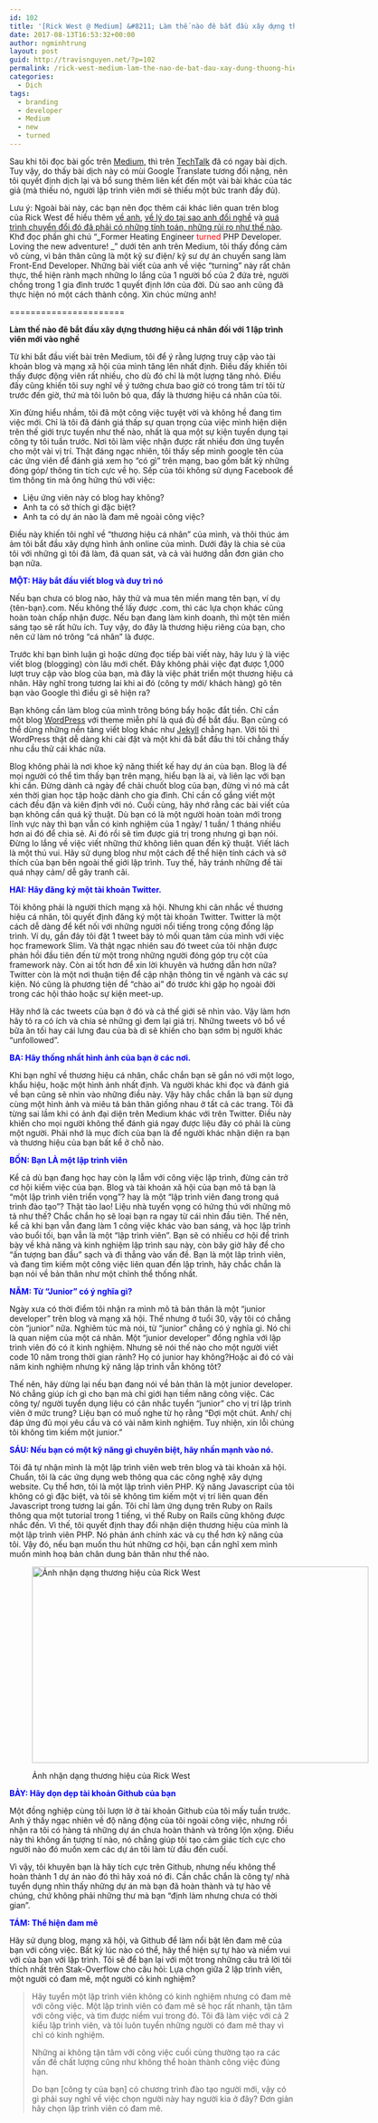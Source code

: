 ```yaml
---
id: 102
title: '[Rick West @ Medium] &#8211; Làm thế nào đê bắt đầu xây dựng thương hiệu cá nhân đối với 1 lập trình viên mới vào nghề'
date: 2017-08-13T16:53:32+00:00
author: ngminhtrung
layout: post
guid: http://travisnguyen.net/?p=102
permalink: /rick-west-medium-lam-the-nao-de-bat-dau-xay-dung-thuong-hieu-ca-nhan-doi-voi-1-lap-trinh-vien-moi-vao-nghe/
categories:
  - Dịch
tags:
  - branding
  - developer
  - Medium
  - new
  - turned
---
```

Sau khi tôi đọc bài gốc trên <a href="https://medium.freecodecamp.org/building-your-personal-brand-as-a-new-web-developer-f6d4150fd217" target="_blank" rel="noopener">Medium,</a> thì trên [TechTalk](https://techtalk.vn/bat-dau-xay-dung-thuong-hieu-ca-nhan-nhu-mot-lap-trinh-vien-moi.html) đã có ngay bài dịch. Tuy vậy, do thấy bài dịch này có mùi Google Translate tương đối nặng, nên tôi quyết định dịch lại và bổ sung thêm liên kết đến một vài bài khác của tác giả (mà thiếu nó, người lập trình viên mới sẽ thiếu một bức tranh đầy đủ).

Lưu ý: Ngoài bài này, các bạn nên đọc thêm cái khác liên quan trên blog của Rick West để hiểu thêm [về anh](https://rickwest.co.uk/about-me), [về lý do tại sao anh đổi nghề](http://rickwest.co.uk/why-programming) và [quá trình chuyển đổi đó đã phải có những tính toán, những rủi ro như thế nào](https://rickwest.co.uk/first-web-development-job). Khđ đọc phần ghi chú &#8220;_Former Heating Engineer <span style="color: #ff0000;">turned</span> PHP Developer. Loving the new adventure! _&#8221; dưới tên anh trên Medium, tôi thấy đồng cảm vô cùng, vì bản thân cũng là một kỹ sư điện/ kỹ sư dự án chuyển sang làm Front-End Developer. Những bài viết của anh về việc &#8220;turning&#8221; này rất chân thực, thể hiện rành mạch những lo lắng của 1 người bố của 2 đứa trẻ, người chồng trong 1 gia đình trước 1 quyết định lớn của đời. Dù sao anh cũng đã thực hiện nó một cách thành công. Xin chúc mừng anh!

======================

**Làm thế nào đê bắt đầu xây dựng thương hiệu cá nhân đối với 1 lập trình viên mới vào nghề**

Từ khi bắt đầu viết bài trên Medium, tôi để ý rằng lượng truy cập vào tài khoản blog và mạng xã hội của mình tăng lên nhất định. Điều đấy khiến tôi thấy được động viên rất nhiều, cho dù đó chỉ là một lượng tăng nhỏ. Điều đấy cũng khiến tôi suy nghĩ về ý tưởng chưa bao giờ có trong tâm trí tôi từ trước đến giờ, thứ mà tôi luôn bỏ qua, đấy là thương hiệu cá nhân của tôi.

Xin đừng hiểu nhầm, tôi đã một công việc tuyệt vời và không hề đang tìm việc mới. Chỉ là tôi đã đánh giá thấp sự quan trọng của việc mình hiện diện trên thế giới trực tuyến như thế nào, nhất là qua một sự kiện tuyển dụng tại công ty tôi tuần trước. Nơi tôi làm việc nhận được rất nhiều đơn ứng tuyển cho một vài vị trí.  Thật đáng ngạc nhiên, tôi thấy sếp mình google tên của các ứng viên để đánh giá xem họ &#8220;có gì&#8221; trên mạng, bao gồm bất kỳ những đóng góp/ thông tin tích cực về họ. Sếp của tôi không sử dụng Facebook để tìm thông tin mà ông hứng thú với việc:

  * Liệu ứng viên này có blog hay không?
  * Anh ta có sở thích gì đặc biệt?
  * Anh ta có dự án nào là đam mê ngoài công việc?

Điều này khiến tôi nghĩ về &#8220;thương hiệu cá nhân&#8221; của mình, và thôi thúc ám ảm tôi bắt đầu xây dựng hình ảnh online của mình. Dưới đây là chia sẻ của tôi với những gì tôi đã làm, đã quan sát, và cả vài hướng dẫn đơn giản cho bạn nữa.

<span style="color: #0000ff;"><strong>MỘT: Hãy bắt đầu viết blog và duy trì nó</strong></span>

<p id="7497" class="graf graf--p graf-after--h3">
  Nếu bạn chưa có blog nào, hãy thử và mua tên miền mang tên bạn, ví dụ {tên-bạn}.com. Nếu không thể lấy được .com, thì các lựa chọn khác cũng hoàn toàn chấp nhận được. Nếu bạn đang làm kinh doanh, thì một tên miền sáng tạo sẽ rất hữu ích. Tuy vậy, do đây là thương hiệu riêng của bạn, cho nên cứ làm nó trông &#8220;cá nhân&#8221; là được.
</p>

Trước khi bạn bình luận gì hoặc dừng đọc tiếp bài viết này, hãy lưu ý là việc viết blog (blogging) còn lâu mới chết. Đây không phải việc đạt được 1,000 lượt truy cập vào blog của bạn, mà đây là việc phát triển một thương hiệu cá nhân. Hãy nghĩ trong tương lai khi ai đó (công ty mới/ khách hàng) gõ tên bạn vào Google thì điều gì sẽ hiện ra?

Bạn không cần làm blog của mình trông bóng bẩy hoặc đắt tiền. Chỉ cần một blog <a href="https://wordpress.org/" target="_blank" rel="noopener">WordPress</a> với theme miễn phí là quá đủ để bắt đầu. Bạn cũng có thể dùng những nền tảng viết blog khác như <a href="https://jekyllrb.com/" target="_blank" rel="noopener">Jekyll</a> chẳng hạn. Với tôi thì WordPress thật dễ dàng khi cài đặt và một khi đã bắt đầu thì tôi chẳng thấy nhu cầu thử cái khác nữa.

Blog không phải là nơi khoe kỹ năng thiết kế hay dự án của bạn. Blog là để mọi người có thể tìm thấy bạn trên mạng, hiểu bạn là ai, và liên lạc với bạn khi cần. Đừng dành cả ngày để chải chuốt blog của bạn, đừng vì nó mà cắt xén thời gian học tập hoặc dành cho gia đình. Chỉ cần cố gắng viết một cách đều đặn và kiên định với nó. Cuối cùng, hãy nhớ rằng các bài viết của bạn không cần quá kỹ thuật. Dù bạn có là một người hoàn toàn mới trong lĩnh vực này thì bạn vẫn có kinh nghiệm của 1 ngày/ 1 tuần/ 1 tháng nhiều hơn ai đó để chia sẻ. Ai đó rồi sẽ tìm được giá trị trong nhưng gì bạn nói. Đừng lo lắng về việc viết những thứ không liên quan đến kỹ thuật. Viết lách là một thú vui. Hãy sử dụng blog như một cách để thể hiện tính cách và sở thích của bạn bên ngoài thế giới lập trình. Tuy thế, hãy tránh những đề tài quá nhạy cảm/ dễ gây tranh cãi.

<span style="color: #0000ff;"><strong>HAI: Hãy đăng ký một tài khoản Twitter. </strong></span>

Tôi không phải là người thích mạng xã hội. Nhưng khi cân nhắc về thương hiệu cá nhân, tôi quyết định đăng ký một tài khoản Twitter. Twitter là một cách dễ dàng để kết nối với những người nổi tiếng trong cộng đồng lập trình. Ví dụ, gần đây tôi đặt 1 tweet bày tỏ mối quan tâm của mình với việc học framework Slim. Và thật ngạc nhiên sau đó tweet của tôi nhận được phản hồi đầu tiên đến từ một trong những người đóng góp trụ cột của framework này. Còn ai tốt hơn để xin lời khuyên và hướng dẫn hơn nữa? Twitter còn là một nơi thuận tiện để cập nhận thông tin về ngành và các sự kiện. Nó cũng là phương tiện để &#8220;chào ai&#8221; đó trước khi gặp họ ngoài đời trong các hội thảo hoặc sự kiện meet-up.

Hãy nhớ là các tweets của bạn ở đó và cả thế giới sẽ nhìn vào. Vậy làm hơn hãy tỏ ra có ích và chia sẻ những gì đem lại giá trị. Những tweets vô bổ về bữa ăn tối hay cái lưng đau của bà dì sẽ khiến cho bạn sớm bị người khác &#8220;unfollowed&#8221;.

<span style="color: #0000ff;"><strong>BA: Hãy thống nhất hình ảnh của bạn ở các nơi. </strong></span>

Khi bạn nghĩ về thương hiệu cá nhân, chắc chắn bạn sẽ gắn nó với một logo, khẩu hiệu, hoặc một hình ảnh nhất định. Và người khác khi đọc và đánh giá về bạn cũng sẽ nhìn vào những điều này. Vậy hãy chắc chắn là bạn sử dụng cùng một hình ảnh và miêu tả bản thân giống nhau ở tất cả các trang. Tôi đã từng sai lầm khi có ảnh đại diện trên Medium khác với trên Twitter. Điều này khiến cho mọi người không thể đánh giá ngay được liệu đây có phải là cùng một người. Phải nhớ là mục đích của bạn là để người khác nhận diện ra bạn và thương hiệu của bạn bất kể ở chỗ nào.

<span style="color: #0000ff;"><strong>BỐN: Bạn LÀ một lập trình viên</strong></span>

Kể cả dù bạn đang học hay còn lạ lẫm với công việc lập trình, đừng cản trở cơ hội kiếm việc của bạn. Blog và tài khoản xã hội của bạn mô tả bạn là &#8220;một lập trình viên triển vọng&#8221;? hay là một &#8220;lập trình viên đang trong quá trình đào tạo&#8221;? Thật tào lao! Liệu nhà tuyển vọng có hứng thú với những mô tả như thế? Chắc chắn họ sẽ loại bạn ra ngay từ cái nhìn đầu tiên. Thế nên, kể cả khi bạn vẫn đang làm 1 công việc khác vào ban sáng, và học lập trình vào buổi tối, bạn vẫn là một &#8220;lập trình viên&#8221;. Bạn sẽ có nhiều cơ hội để trình bày về khả năng và kinh nghiệm lập trình sau này, còn bây giờ hãy để cho &#8220;ấn tượng ban đầu&#8221; sạch và đi thẳng vào vấn đề. Bạn là một lâp trình viên, và đang tìm kiếm một công việc liên quan đến lập trình, hãy chắc chắn là bạn nói về bản thân như một chỉnh thể thống nhất.

<span style="color: #0000ff;"><strong>NĂM: Từ &#8220;Junior&#8221; có ý nghĩa gì? </strong></span>

Ngày xưa có thời điểm tôi nhận ra mình mô tả bản thân là một &#8220;junior developer&#8221; trên blog và mạng xã hội. Thế nhưng ở tuổi 30, vậy tôi có chẳng còn &#8220;junior&#8221; nữa. Nghiêm túc mà nói, từ &#8220;junior&#8221; chẳng có ý nghĩa gì. Nó chỉ là quan niệm của một cá nhân. Một &#8220;junior developer&#8221; đồng nghĩa với lập trình viên đó có ít kinh nghiệm. Nhưng sẽ nói thế nào cho một người viết code 10 năm trong thời gian rảnh? Họ có junior hay không?Hoặc ai đó có vài năm kinh nghiệm nhưng kỹ năng lập trình vẫn không tôt?

Thế nên, hãy dừng lại nếu bạn đang nói về bản thân là một junior developer. Nó chẳng giúp ích gì cho bạn mà chỉ giới hạn tiềm năng công việc. Các công ty/ người tuyển dụng liệu có cân nhắc tuyển &#8220;junior&#8221; cho vị trí lập trình viên ở mức trung? Liệu bạn có muố nghe từ họ rằng &#8220;Đợi một chút. Anh/ chị đáp ứng đủ mọi yêu cầu và có vài năm kinh nghiệm. Tuy nhiện, xin lỗi chúng tôi không tìm kiếm một junior.&#8221;

<span style="color: #0000ff;"><strong>SÁU: Nếu bạn có một kỹ năng gì chuyên biệt, hãy nhấn mạnh vào nó.</strong></span>

Tôi đã tự nhận mình là một lập trình viên web trên blog và tài khoản xã hội. Chuẩn, tôi là các ứng dụng web thông qua các công nghệ xây dựng website. Cụ thể hơn, tôi là một lập trình viên PHP. Kỹ năng Javascript của tôi không có gì đặc biệt, và tôi sẽ không tìm kiếm một vị trí liên quan đến Javascript trong tương lai gần. Tôi chỉ làm ứng dụng trên Ruby on Rails thông qua một tutorial trong 1 tiếng, vì thế Ruby on Rails cũng không được nhắc đến. Vì thế, tôi quyết định thay đổi nhận diện thương hiệu của mình là một lập trình viên PHP. Nó phản ánh chính xác và cụ thể hơn kỹ năng của tôi. Vậy đó, nếu bạn muốn thu hút những cơ hội, bạn cần nghĩ xem mình muốn minh hoạ bản chân dung bản thân như thế nào.<figure id="attachment_106" style="width: 595px" class="wp-caption aligncenter">

<img class=" wp-image-106" src="http://travisnguyen.net/wp-content/uploads/2017/08/1-LSyxodXagu0CQppqJAbT5Q-300x175.jpeg" alt="Ảnh nhận dạng thương hiệu của Rick West" width="595" height="347" srcset="http://travisnguyen.net/wp-content/uploads/2017/08/1-LSyxodXagu0CQppqJAbT5Q-300x175.jpeg 300w, http://travisnguyen.net/wp-content/uploads/2017/08/1-LSyxodXagu0CQppqJAbT5Q-768x447.jpeg 768w, http://travisnguyen.net/wp-content/uploads/2017/08/1-LSyxodXagu0CQppqJAbT5Q.jpeg 800w" sizes="(max-width: 595px) 85vw, 595px" /><figcaption class="wp-caption-text">Ảnh nhận dạng thương hiệu của Rick West</figcaption></figure> 

**<span style="color: #0000ff;">BẢY: Hãy dọn dẹp tài khoản Github của bạn</span>**

Một đồng nghiệp cùng tôi lượn lờ ở tài khoản Github của tôi mấy tuần trước. Anh ý thấy ngạc nhiên về độ năng động của tôi ngoài công việc, nhưng rồi nhận ra tôi có hàng tá những dự án chưa hoàn thành và trông lộn xộng. Điều này thì không ấn tượng tí nào, nó chẳng giúp tôi tạo cảm giác tích cực cho người nào đó muốn xem các dự án tôi làm từ đầu đến cuối.

Vì vậy, tôi khuyên bạn là hãy tích cực trên Github, nhưng nếu không thể hoàn thành 1 dự án nào đó thì hãy xoá nó đi. Cần chắc chắn là công ty/ nhà tuyển dụng nhìn thấy những dự án mà bạn đã hoàn thành và tự hào về chúng, chứ không phải những thư mà bạn &#8220;định làm nhưng chưa có thời gian&#8221;.

<span style="color: #0000ff;"><strong>TÁM: Thể hiện đam mê</strong></span>

Hãy sử dụng blog, mạng xã hội, và Github để làm nổi bật lên đam mê của bạn với công việc. Bất kỳ lúc nào có thể, hãy thể hiện sự tự hào và niềm vui với của bạn với lập trình. Tôi sẽ để bạn lại với một trong những câu trả lời tôi thích nhất trên Stak-Overflow cho câu hỏi: Lựa chọn giữa 2 lập trình viên, một người có đam mê, một người có kinh nghiệm?

> Hãy tuyển một lập trình viên không có kinh nghiệm nhưng có đam mê với công việc. Một lập trình viên có đam mê sẽ học rất nhanh, tận tâm với công việc, và tìm được niềm vui trong đó. Tôi đã làm việc với cả 2 kiểu lập trình viên, và tôi luôn tuyển những người có đam mê thay vì chỉ có kinh nghiệm.
> 
> Những ai không tận tâm với công việc cuối cùng thường tạo ra các vấn đề chất lượng cũng như không thể hoàn thành công việc đúng hạn.
> 
> Do bạn [công ty của bạn] có chương trình đào tạo người mới, vậy có gì phải suy nghĩ về việc chọn người này hay người kia ở đây? Đơn giản hãy chọn lập trình viên có đam mê.
